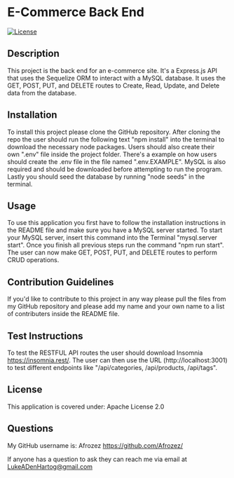 # E-Commerce Back End

[![License](https://img.shields.io/badge/License-Apache_2.0-blue.svg)](https://opensource.org/licenses/Apache-2.0)

## Description

This project is the back end for an e-commerce site. It's a Express.js API that uses the Sequelize ORM to interact with a MySQL database. It uses the GET, POST, PUT, and DELETE routes to Create, Read, Update, and Delete data from the database.

## Installation

To install this project please clone the GitHub repository. After cloning the repo the user should run the following text "npm install" into the terminal to download the necessary node packages. Users should also create their own ".env" file inside the project folder.  There's a example on how users should create the .env file in the file named ".env.EXAMPLE". MySQL is also required and should be downloaded before attempting to run the program. Lastly you should seed the database by running "node seeds" in the terminal.

## Usage

To use this application you first have to follow the installation instructions in the README file and make sure you have a MySQL server started. To start your MySQL server, insert this command into the Terminal "mysql.server start". Once you finish all previous steps run the command "npm run start". The user can now make GET, POST, PUT, and DELETE routes to perform CRUD operations.

## Contribution Guidelines

If you'd like to contribute to this project in any way please pull the files from my GitHub repository and please add my name and your own name to a list of contributers inside the README file.

## Test Instructions

To test the RESTFUL API routes the user should download Insomnia <https://insomnia.rest/>. The user can then use the URL (http://localhost:3001) to test different endpoints like "/api/categories, /api/products, /api/tags".

## License

This application is covered under: Apache License 2.0

## Questions

 My GitHub username is: Afrozez <https://github.com/Afrozez/>

If anyone has a question to ask they can reach me via email at LukeADenHartog@gmail.com
